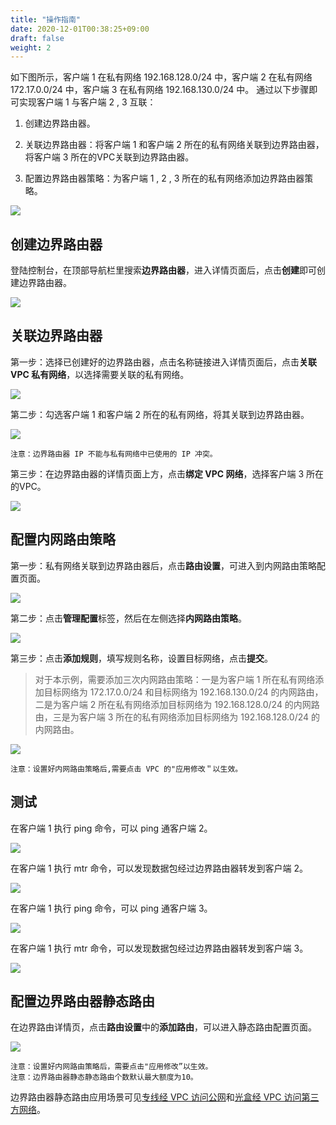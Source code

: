 ```yaml
---
title: "操作指南"
date: 2020-12-01T00:38:25+09:00
draft: false
weight: 2
---
```


如下图所示，客户端 1 在私有网络 192.168.128.0/24 中，客户端 2 在私有网络 172.17.0.0/24 中，客户端 3 在私有网络 192.168.130.0/24 中。
通过以下步骤即可实现客户端 1 与客户端 2 , 3 互联：

1. 创建边界路由器。

2. 关联边界路由器：将客户端 1 和客户端 2 所在的私有网络关联到边界路由器，将客户端 3 所在的VPC关联到边界路由器。

3. 配置边界路由器策略：为客户端 1 , 2 , 3 所在的私有网络添加边界路由器策略。

![](../../_images/intranet_router_topology.jpg)

## 创建边界路由器

登陆控制台，在顶部导航栏里搜索**边界路由器**，进入详情页面后，点击**创建**即可创建边界路由器。

![](../../_images/intranet_router.png)


## 关联边界路由器

第一步：选择已创建好的边界路由器，点击名称链接进入详情页面后，点击**关联 VPC 私有网络**，以选择需要关联的私有网络。

![](../../_images/intranet_router_detail.png)

第二步：勾选客户端 1 和客户端 2 所在的私有网络，将其关联到边界路由器。

![](../../_images/intranet_router_vxnet.png)

    注意：边界路由器 IP 不能与私有网络中已使用的 IP 冲突。

第三步：在边界路由器的详情页面上方，点击**绑定 VPC 网络**，选择客户端 3 所在的VPC。

![](../../_images/intranet_router_vpc_detail.jpg)


## 配置内网路由策略

第一步：私有网络关联到边界路由器后，点击**路由设置**，可进入到内网路由策略配置页面。

![](../../_images/intranet_router_detail_vxnet.png)

第二步：点击**管理配置**标签，然后在左侧选择**内网路由策略**。

![](../../_images/configure_router_strategy.png)

第三步：点击**添加规则**，填写规则名称，设置目标网络，点击**提交**。

> 对于本示例，需要添加三次内网路由策略：一是为客户端 1 所在私有网络添加目标网络为 172.17.0.0/24 和目标网络为 192.168.130.0/24 的内网路由，二是为客户端 2 所在私有网络添加目标网络为 192.168.128.0/24 的内网路由，三是为客户端 3 所在的私有网络添加目标网络为 192.168.128.0/24 的内网路由。

![](../../_images/intranet_router_route.png)


```
注意：设置好内网路由策略后,需要点击 VPC 的"应用修改＂以生效。
```

## 测试

在客户端 1 执行 ping 命令，可以 ping 通客户端 2。

![](../../_images/intranet_router_ping.png)

在客户端 1 执行 mtr 命令，可以发现数据包经过边界路由器转发到客户端 2。

![](../../_images/intranet_router_mtr.png)

在客户端 1 执行 ping 命令，可以 ping 通客户端 3。

![](../../_images/intranet_router_ping2.jpg)

在客户端 1 执行 mtr 命令，可以发现数据包经过边界路由器转发到客户端 3。

![](../../_images/intranet_router_mtr2.jpg)


## 配置边界路由器静态路由

在边界路由详情页，点击**路由设置**中的**添加路由**，可以进入静态路由配置页面。

![](../../_images/intranet_router_static_route.jpg)

    注意：设置好内网路由策略后，需要点击"应用修改”以生效。
    注意：边界路由器静态静态路由个数默认最大额度为10。

边界路由器静态路由应用场景可见[专线经 VPC 访问公网](/sd-wan/sd-wan/quick-start/line_connect_eip)和[光盒经 VPC 访问第三方网络](/sd-wan/sd-wan/quick-start/cpe_connect_tunnel)。